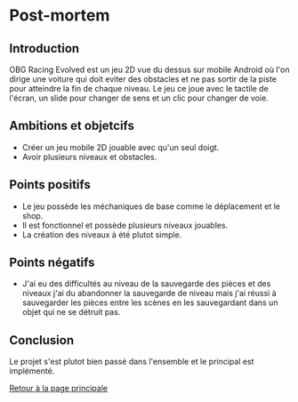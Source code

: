 # Post-mortem 

## Introduction
 OBG Racing Evolved est un jeu 2D vue du dessus sur mobile Android où l'on dirige une voiture qui doit eviter des obstacles et ne pas sortir de la piste pour atteindre la fin de chaque niveau. Le jeu ce joue avec le tactile de l'écran, un slide pour changer de sens et un clic pour changer de voie.
 
## Ambitions et objetcifs
* Créer un jeu mobile 2D jouable avec qu'un seul doigt.
* Avoir plusieurs niveaux et obstacles.

## Points positifs
* Le jeu possède les méchaniques de base comme le déplacement et le shop.
* Il est fonctionnel et possède plusieurs niveaux jouables. 
* La création des niveaux à été plutot simple.

## Points négatifs
* J'ai eu des difficultés au niveau de la sauvegarde des pièces et des niveaux j'ai du abandonner la sauvegarde de niveau mais j'ai réussi à sauvegarder les pièces entre les scènes en les sauvegardant dans un objet qui ne se détruit pas.

## Conclusion
 Le projet s'est plutot bien passé dans l'ensemble et le principal est implémenté.



[Retour à la page principale](https://worgaros.github.io/)
